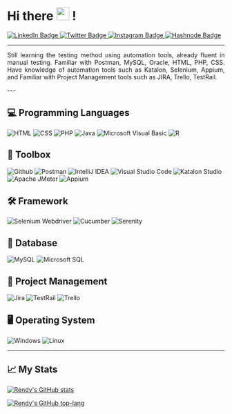 # Hi there <img src="https://raw.githubusercontent.com/rndsetiawan/rndsetiawan/master/wave.gif" width="30px" height="30px" /> !
<div id="badges">
  <a href="https://www.linkedin.com/in/rndsetiawan/">
    <img src="https://img.shields.io/badge/LinkedIn-white?style=for-the-badge&logo=linkedin&logoColor=0A66C2" alt="LinkedIn Badge"/>
  </a>
  <a href="https://www.twitter.com/RndSetiawan/">
    <img src="https://img.shields.io/badge/Twitter-white?style=for-the-badge&logo=twitter&logoColor=1DA1F2" alt="Twitter Badge"/>
  </a>
  <a href="https://www.instagram.com/Rnd.Setiawan/">
    <img src="https://img.shields.io/badge/Instagram-white?style=for-the-badge&logo=instagram&logoColor=E4405F" alt="Instagram Badge"/>
  </a>
  <a href="https://rndsetiawan.hashnode.dev/">
      <img src="https://img.shields.io/badge/Hashnode-white?style=for-the-badge&logo=hashnode&logoColor=2962FF" alt="Hashnode Badge"/>
  </a>
</div>

---

<p align='justify'>
Still learning the testing method using automation tools, already fluent in manual testing.
Familiar with Postman, MySQL, Oracle, HTML, PHP, CSS.
Have knowledge of automation tools such as Katalon, Selenium, Appium, and Familiar with Project Management tools such as JIRA, Trello, TestRail.
</p>
---

## 💻 Programming Languages
![HTML](https://img.shields.io/badge/-html-181717?style=for-the-badge&logo=html&logoColor=)
![CSS](https://img.shields.io/badge/-css-181717?style=for-the-badge&logo=css&logoColor=)
![PHP](https://img.shields.io/badge/-php-181717?style=for-the-badge&logo=php&logoColor=777BB4)
![Java](https://img.shields.io/badge/-java-181717?style=for-the-badge&logo=java&logoColor=)
![Microsoft Visual Basic](https://img.shields.io/badge/-microsoft%20visual%20basic-181717?style=for-the-badge&logo=microsoft-visual-basic&logoColor=)
![R](https://img.shields.io/badge/-r-181717?style=for-the-badge&logo=r&logoColor=276DC3)
                                                                                                                           
## 🧰 Toolbox
![Github](https://img.shields.io/badge/-github-181717?style=for-the-badge&logo=github&logoColor=)
![Postman](https://img.shields.io/badge/-postman-181717?style=for-the-badge&logo=postman&logoColor=FF6C37)
![IntelliJ IDEA](https://img.shields.io/badge/-intellij%20idea-181717?style=for-the-badge&logo=intellij-idea&logoColor=)
![Visual Studio Code](https://img.shields.io/badge/visual%20studio%20code-181717?style=for-the-badge&logo=visual-studio-code&logoColor=007ACC)
![Katalon Studio](https://img.shields.io/badge/-katalon%20studio-181717?style=for-the-badge&logo=katalon-studio&logoColor=)
![Apache JMeter](https://img.shields.io/badge/-apache%20jmeter-181717?style=for-the-badge&logo=apache-jmeter&logoColor=D22128)
![Appium](https://img.shields.io/badge/-appium-181717?style=for-the-badge&logo=appium&logoColor=)

## 🛠 Framework
![Selenium Webdriver](https://img.shields.io/badge/-selenium-181717?style=for-the-badge&logo=selenium&logoColor=43B02A)
![Cucumber](https://img.shields.io/badge/-cucumber-181717?style=for-the-badge&logo=cucumber&logoColor=23D96C)
![Serenity](https://img.shields.io/badge/-serenity-181717?style=for-the-badge&logo=serenity&logoColor=)

## 📂 Database
![MySQL](https://img.shields.io/badge/-mysql-181717?style=for-the-badge&logo=mysql&logoColor=4479A1)
![Microsoft SQL](https://img.shields.io/badge/-oracle-181717?style=for-the-badge&logo=oracle&logoColor=F80000)

## 📔 Project Management
![Jira](https://img.shields.io/badge/-jira-181717?style=for-the-badge&logo=jira&logoColor=0052CC)
![TestRail](https://img.shields.io/badge/-testrail-181717?style=for-the-badge&logo=testrail&logoColor=)
![Trello](https://img.shields.io/badge/-trello-181717?style=for-the-badge&logo=trello&logoColor=0052CC)

## 🖥️ Operating System
![Windows](https://img.shields.io/badge/-windows-181717?style=for-the-badge&logo=windows&logoColor=0078D6)
![Linux](https://img.shields.io/badge/-linux-181717?style=for-the-badge&logo=linux&logoColor=FCC624)

---

## 📈 My Stats
[![Rendy's GitHub stats](https://github-readme-stats.vercel.app/api?username=rndsetiawan&count_private=true&show_icons=true&theme=radical)](https://github.com/rndsetiawan/github-readme-stats)

[![Rendy's GitHub top-lang](https://github-readme-stats.vercel.app/api/top-langs/?username=rndsetiawan&layout=compact&theme=radical&langs_count=10)](https://github.com/rndsetiawan/github-readme-stats)

<!-- Resources -->
<!-- GitHub Stats: https://github.com/anuraghazra/github-readme-stats -->
<!-- Awesome GitHub Profile README: https://github.com/abhisheknaiidu/awesome-github-profile-readme -->
<!-- Icons: https://simpleicons.org/ -->
<!-- Emojis: https://emojipedia.org/emoji/ -->
<!-- HTML Emojis: https://www.fileformat.info/index.htm -->
<!-- Shields: https://shields.io/ -->
